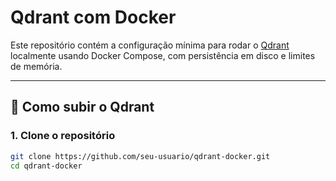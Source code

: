 # Qdrant com Docker

Este repositório contém a configuração mínima para rodar o [Qdrant](https://qdrant.tech) localmente usando Docker Compose, com persistência em disco e limites de memória.

---

## 🚀 Como subir o Qdrant

### 1. Clone o repositório

```bash
git clone https://github.com/seu-usuario/qdrant-docker.git
cd qdrant-docker